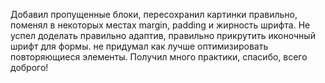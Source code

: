 Добавил пропущенные блоки, пересохранил картинки правильно, поменял в некоторых местах margin, padding и жирность шрифта. Не успел доделать правильно адаптив, правильно прикрутить иконочный шрифт для формы. не придумал как лучше оптимизировать повторяющиеся элементы. Получил много практики, спасибо, всего доброго!
